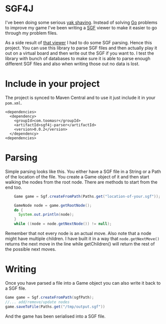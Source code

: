 SGF4J
=====

I've been doing some serious [yak shaving](https://en.wiktionary.org/wiki/yak_shaving). Instead of solving [Go](https://en.wikipedia.org/wiki/Go_(game)) problems to improve my game I've been writing a [SGF](http://www.red-bean.com/sgf/) viewer to make it easier to go through my problem files.

As a side result of [that viewer](https://github.com/toomasr/sgf4j-gui) I had to do some SGF parsing. Hence this project. You can use this library to parse SGF files and then actually play it out on a virtual board and then write out the SGF if you want to. I test the library with bunch of databases to make sure it is able to parse enough different SGF files and also when writing those out no data is lost.

Include in your project
=======================

The project is synced to Maven Central and to use it just include it in your `pom.xml`.

```
<dependencies>
  <dependency>
    <groupId>com.toomasr</groupId>
    <artifactId>sgf4j-parser</artifactId>
    <version>0.0.2</version>
  </dependency>
<dependencies>
```

Parsing
=======

Simple parsing looks like this. You either have a SGF file in a String or a Path of the location of the file. You create a Game object of it and then start walking the nodes from the root node. There are methods to start from the end too.

```java
    Game game = Sgf.createFromPath(Paths.get("location-of-your.sgf"));

    GameNode node = game.getRootNode();
    do {
      System.out.println(node);
    }
    while ((node = node.getNextNode()) != null);
```

Remember that not every node is an actual move. Also note that a node might have multiple children. I have built it in a way that `node.getNextMove()` returns the next move in the line while getChildren() will return the rest of the possible next moves.

Writing
=======

Once you have parsed a file into a Game object you can also write it back to a SGF file.

```java
Game game = Sgf.createFromPath(sgfPath);
//... add/remove/update nodes
game.saveToFile(Paths.get("/tmp/output.sgf"))
```

And the game has been serialised into a SGF file.
